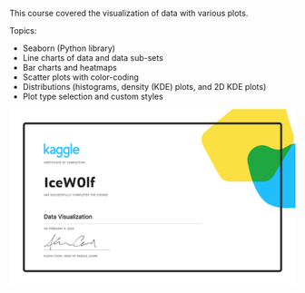 This course covered the visualization of data with various plots.

Topics:
- Seaborn (Python library)
- Line charts of data and data sub-sets
- Bar charts and heatmaps
- Scatter plots with color-coding
- Distributions (histograms, density (KDE) plots, and 2D KDE plots)
- Plot type selection and custom styles

![alt text](https://github.com/IceW0lf/learning-portfolio/blob/main/Kaggle/6%20-%20Data%20Visualization/Certificate%20-%20Data%20Visualization.png)
